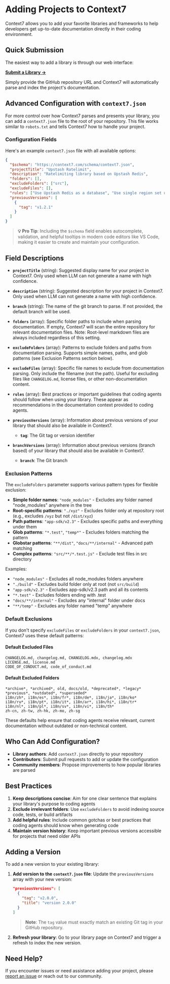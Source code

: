 # Adding Projects to Context7

Context7 allows you to add your favorite libraries and frameworks to help developers get up-to-date documentation directly in their coding environment.

## Quick Submission

The easiest way to add a library is through our web interface:

**[Submit a Library →](https://context7.com/add-library?tab=github)**

Simply provide the GitHub repository URL and Context7 will automatically parse and index the project's documentation.

## Advanced Configuration with `context7.json`

For more control over how Context7 parses and presents your library, you can add a `context7.json` file to the root of your repository. This file works similar to `robots.txt` and tells Context7 how to handle your project.

### Configuration Fields

Here's an example `context7.json` file with all available options:

```json
{
  "$schema": "https://context7.com/schema/context7.json",
  "projectTitle": "Upstash Ratelimit",
  "description": "Ratelimiting library based on Upstash Redis",
  "folders": [],
  "excludeFolders": ["src"],
  "excludeFiles": [],
  "rules": ["Use Upstash Redis as a database", "Use single region set up"],
  "previousVersions": [
    {
      "tag": "v1.2.1"
    }
  ]
}
```

> **💡 Pro Tip**: Including the `$schema` field enables autocomplete, validation, and helpful tooltips in modern code editors like VS Code, making it easier to create and maintain your configuration.

## Field Descriptions

- **`projectTitle`** (string): Suggested display name for your project in Context7. Only used when LLM
  can not generate a name with high confidence.

- **`description`** (string): Suggested description for your project in Context7. Only used when LLM can
  not generate a name with high confidence.

- **`branch`** (string): The name of the git branch to parse. If not provided, the default branch will
  be used.

- **`folders`** (array): Specific folder paths to include when parsing documentation. If empty, Context7
  will scan the entire repository for relevant documentation files. Note: Root-level markdown files are
  always included regardless of this setting.

- **`excludeFolders`** (array): Patterns to exclude folders and paths from documentation parsing.
  Supports simple names, paths, and glob patterns (see Exclusion Patterns section below).

- **`excludeFiles`** (array): Specific file names to exclude from documentation parsing. Only include
  the filename (not the path). Useful for excluding files like `CHANGELOG.md`, license files, or other
  non-documentation content.

- **`rules`** (array): Best practices or important guidelines that coding agents should follow when
  using your library. These appear as recommendations in the documentation context provided to coding
  agents.

- **`previousVersions`** (array): Information about previous versions of your library that should also
  be available in Context7.
  - **`tag`**: The Git tag or version identifier

- **`branchVersions`** (array): Information about previous versions (branch based) of your library that should also
  be available in Context7.
  - **`branch`**: The Git branch

### Exclusion Patterns

The `excludeFolders` parameter supports various pattern types for flexible exclusion:

- **Simple folder names**: `"node_modules"` - Excludes any folder named "node_modules" anywhere in the
  tree
- **Root-specific patterns**: `"./xyz"` - Excludes folder only at repository root (e.g., excludes `/xyz`
  but not `/dist/xyz`)
- **Path patterns**: `"app-sdk/v2.3"` - Excludes specific paths and everything under them
- **Glob patterns**: `"*.test"`, `"temp*"` - Excludes folders matching the pattern
- **Globstar patterns**: `"**/dist"`, `"docs/**/internal"` - Advanced path matching
- **Complex patterns**: `"src/**/*.test.js"` - Exclude test files in src directory

Examples:

- `"node_modules"` - Excludes all node_modules folders anywhere
- `"./build"` - Excludes build folder only at root (not `src/build`)
- `"app-sdk/v2.3"` - Excludes app-sdk/v2.3 path and all its contents
- `"*.test"` - Excludes folders ending with .test
- `"docs/**/internal"` - Excludes any "internal" folder under docs
- `"**/temp"` - Excludes any folder named "temp" anywhere

### Default Exclusions

If you don't specify `excludeFiles` or `excludeFolders` in your `context7.json`, Context7 uses these default patterns:

#### Default Excluded Files

```
CHANGELOG.md, changelog.md, CHANGELOG.mdx, changelog.mdx
LICENSE.md, license.md
CODE_OF_CONDUCT.md, code_of_conduct.md
```

#### Default Excluded Folders

```
*archive*, *archived*, old, docs/old, *deprecated*, *legacy*
*previous*, *outdated*, *superseded*
i18n/zh*, i18n/es*, i18n/fr*, i18n/de*, i18n/ja*, i18n/ko*
i18n/ru*, i18n/pt*, i18n/it*, i18n/ar*, i18n/hi*, i18n/tr*
i18n/nl*, i18n/pl*, i18n/sv*, i18n/vi*, i18n/th*
zh-cn, zh-tw, zh-hk, zh-mo, zh-sg
```

These defaults help ensure that coding agents receive relevant, current documentation without outdated or non-technical content.

## Who Can Add Configuration?

- **Library authors**: Add `context7.json` directly to your repository
- **Contributors**: Submit pull requests to add or update the configuration
- **Community members**: Propose improvements to how popular libraries are parsed

## Best Practices

1. **Keep descriptions concise**: Aim for one clear sentence that explains your library's purpose to coding agents
2. **Exclude irrelevant folders**: Use `excludeFolders` to avoid indexing source code, tests, or build artifacts
3. **Add helpful rules**: Include common gotchas or best practices that coding agents should know when generating code
4. **Maintain version history**: Keep important previous versions accessible for projects that need older APIs

## Adding a Version

To add a new version to your existing library:

1. **Add version to the `context7.json` file**: Update the `previousVersions` array with your new version:

   ```json
   "previousVersions": [
     {
       "tag": "v2.0.0",
       "title": "version 2.0.0"
     }
   ]
   ```

   > **Note**: The `tag` value must exactly match an existing Git tag in your GitHub repository.

2. **Refresh your library**: Go to your library page on Context7 and trigger a refresh to index the new version.

## Need Help?

If you encounter issues or need assistance adding your project, please [report an issue](https://context7.com/add-library?tab=github) or reach out to our community.
